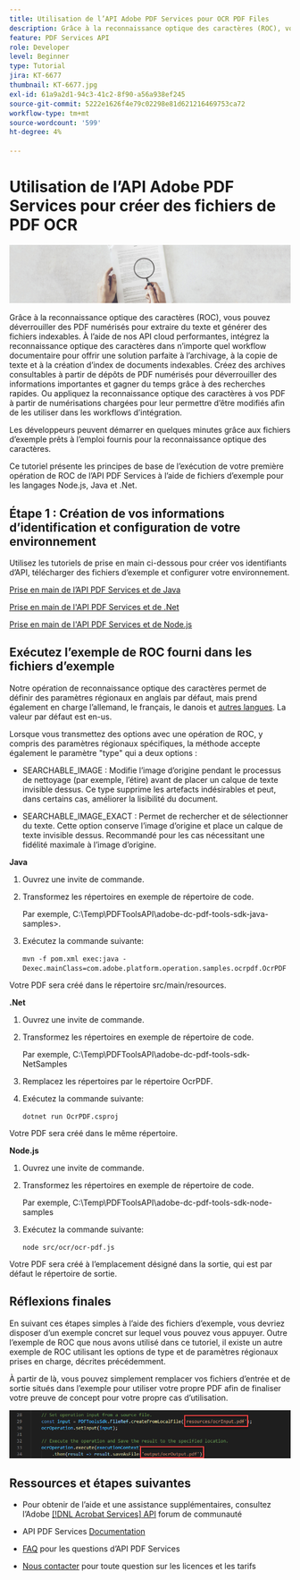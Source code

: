 ```yaml
---
title: Utilisation de l’API Adobe PDF Services pour OCR PDF Files
description: Grâce à la reconnaissance optique des caractères (ROC), vous pouvez déverrouiller des PDF numérisés pour extraire du texte et générer des fichiers indexables
feature: PDF Services API
role: Developer
level: Beginner
type: Tutorial
jira: KT-6677
thumbnail: KT-6677.jpg
exl-id: 61a9a2d1-94c3-41c2-8f90-a56a938ef245
source-git-commit: 5222e1626f4e79c02298e81d621216469753ca72
workflow-type: tm+mt
source-wordcount: '599'
ht-degree: 4%

---
```


# Utilisation de l’API Adobe PDF Services pour créer des fichiers de PDF OCR

![Créer une image de héros PDF](assets/OCR_hero.jpg)

Grâce à la reconnaissance optique des caractères (ROC), vous pouvez déverrouiller des PDF numérisés pour extraire du texte et générer des fichiers indexables. À l’aide de nos API cloud performantes, intégrez la reconnaissance optique des caractères dans n’importe quel workflow documentaire pour offrir une solution parfaite à l’archivage, à la copie de texte et à la création d’index de documents indexables. Créez des archives consultables à partir de dépôts de PDF numérisés pour déverrouiller des informations importantes et gagner du temps grâce à des recherches rapides. Ou appliquez la reconnaissance optique des caractères à vos PDF à partir de numérisations chargées pour leur permettre d’être modifiés afin de les utiliser dans les workflows d’intégration.

Les développeurs peuvent démarrer en quelques minutes grâce aux fichiers d’exemple prêts à l’emploi fournis pour la reconnaissance optique des caractères.

Ce tutoriel présente les principes de base de l’exécution de votre première opération de ROC de l’API PDF Services à l’aide de fichiers d’exemple pour les langages Node.js, Java et .Net.

## Étape 1 : Création de vos informations d’identification et configuration de votre environnement

Utilisez les tutoriels de prise en main ci-dessous pour créer vos identifiants d’API, télécharger des fichiers d’exemple et configurer votre environnement.

[Prise en main de l’API PDF Services et de Java](gettingstartedjava.md)

[Prise en main de l&#39;API PDF Services et de .Net](gettingstartednet.md)

[Prise en main de l&#39;API PDF Services et de Node.js](createpdffromhtml.md)

## Exécutez l’exemple de ROC fourni dans les fichiers d’exemple

Notre opération de reconnaissance optique des caractères permet de définir des paramètres régionaux en anglais par défaut, mais prend également en charge l’allemand, le français, le danois et [autres langues](https://opensource.adobe.com/pdftools-sdk-docs/release/latest/howtos.html#ocr-with-explicit-language). La valeur par défaut est en-us.

Lorsque vous transmettez des options avec une opération de ROC, y compris des paramètres régionaux spécifiques, la méthode accepte également le paramètre &quot;type&quot; qui a deux options :

* SEARCHABLE_IMAGE : Modifie l’image d’origine pendant le processus de nettoyage (par exemple, l’étire) avant de placer un calque de texte invisible dessus. Ce type supprime les artefacts indésirables et peut, dans certains cas, améliorer la lisibilité du document.

* SEARCHABLE_IMAGE_EXACT : Permet de rechercher et de sélectionner du texte. Cette option conserve l’image d’origine et place un calque de texte invisible dessus. Recommandé pour les cas nécessitant une fidélité maximale à l’image d’origine.

**Java**

1. Ouvrez une invite de commande.

1. Transformez les répertoires en exemple de répertoire de code.

   Par exemple, C:\Temp\PDFToolsAPI\adobe-dc-pdf-tools-sdk-java-samples>.

1. Exécutez la commande suivante:

   `mvn -f pom.xml exec:java -Dexec.mainClass=com.adobe.platform.operation.samples.ocrpdf.OcrPDF`

Votre PDF sera créé dans le répertoire src/main/resources.

**.Net**

1. Ouvrez une invite de commande.

1. Transformez les répertoires en exemple de répertoire de code.

   Par exemple, C:\Temp\PDFToolsAPI\adobe-dc-pdf-tools-sdk-NetSamples

1. Remplacez les répertoires par le répertoire OcrPDF.

1. Exécutez la commande suivante:

   `dotnet run OcrPDF.csproj`

Votre PDF sera créé dans le même répertoire.

**Node.js**

1. Ouvrez une invite de commande.

1. Transformez les répertoires en exemple de répertoire de code.

   Par exemple, C:\Temp\PDFToolsAPI\adobe-dc-pdf-tools-sdk-node-samples

1. Exécutez la commande suivante:

   `node src/ocr/ocr-pdf.js`

Votre PDF sera créé à l’emplacement désigné dans la sortie, qui est par défaut le répertoire de sortie.

## Réflexions finales

En suivant ces étapes simples à l’aide des fichiers d’exemple, vous devriez disposer d’un exemple concret sur lequel vous pouvez vous appuyer. Outre l’exemple de ROC que nous avons utilisé dans ce tutoriel, il existe un autre exemple de ROC utilisant les options de type et de paramètres régionaux prises en charge, décrites précédemment.

À partir de là, vous pouvez simplement remplacer vos fichiers d’entrée et de sortie situés dans l’exemple pour utiliser votre propre PDF afin de finaliser votre preuve de concept pour votre propre cas d’utilisation.

![Preuve de concept](assets/OCR_poc.png)

## Ressources et étapes suivantes

* Pour obtenir de l’aide et une assistance supplémentaires, consultez l’Adobe [[!DNL Acrobat Services] API](https://community.adobe.com/t5/document-cloud-sdk/bd-p/Document-Cloud-SDK?page=1&amp;sort=latest_replies&amp;filter=all) forum de communauté

* API PDF Services [Documentation](https://www.adobe.com/go/pdftoolsapi_doc)

* [FAQ](https://community.adobe.com/t5/document-cloud-sdk/faq-for-document-services-pdf-tools-api/m-p/10726197) pour les questions d’API PDF Services

* [Nous contacter](https://www.adobe.com/go/pdftoolsapi_requestform) pour toute question sur les licences et les tarifs
